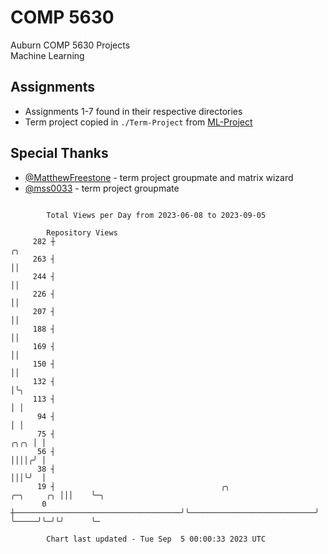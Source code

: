 # COMP 5630
Auburn COMP 5630 Projects  
Machine Learning

## Assignments
- Assignments 1-7 found in their respective directories
- Term project copied in `./Term-Project` from [ML-Project](https://github.com/wumphlett/ML-Project)

## Special Thanks
- [@MatthewFreestone](https://github.com/MatthewFreestone) - term project groupmate and matrix wizard
- [@mss0033](https://github.com/mss0033) - term project groupmate

```

        Total Views per Day from 2023-06-08 to 2023-09-05

        Repository Views
     282 ┼                                                                                   ╭╮
     263 ┤                                                                                   ││
     244 ┤                                                                                   ││
     226 ┤                                                                                   ││
     207 ┤                                                                                   ││
     188 ┤                                                                                   ││
     169 ┤                                                                                   ││
     150 ┤                                                                                   ││
     132 ┤                                                                                   │╰╮
     113 ┤                                                                                   │ │
      94 ┤                                                                                   │ │
      75 ┤                                                                              ╭╮╭╮ │ │
      56 ┤                                                                              ││││╭╯ │
      38 ┤                                                                              │││╰╯  │
      19 ┤                                     ╭╮                            ╭─╮     ╭╮ │││    ╰─╮
       0 ┼─────────────────────────────────────╯╰────────────────────────────╯ ╰─────╯╰─╯╰╯      ╰─

        Chart last updated - Tue Sep  5 00:00:33 2023 UTC
        
```

